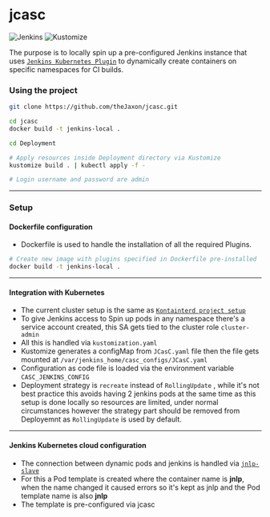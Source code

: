 # jcasc

![Jenkins](https://img.shields.io/badge/-jenkins-D24939?style=for-the-badge&logo=Jenkins&logoColor=white)
![Kustomize](https://img.shields.io/badge/-kustomize-326CE5?style=for-the-badge&logo=Kubernetes&logoColor=white)

The purpose is to locally spin up a pre-configured Jenkins instance that uses [`Jenkins Kubernetes Plugin`](https://plugins.jenkins.io/kubernetes/) to dynamically create containers on specific namespaces for CI builds.

### Using the project
```bash
git clone https://github.com/theJaxon/jcasc.git

cd jcasc
docker build -t jenkins-local .

cd Deployment 

# Apply resources inside Deployment directory via Kustomize 
kustomize build . | kubectl apply -f -

# Login username and password are admin
```

---

### Setup
#### Dockerfile configuration

- Dockerfile is used to handle the installation of all the required Plugins.

```bash
# Create new image with plugins specified in Dockerfile pre-installed
docker build -t jenkins-local .
```

---

#### Integration with Kubernetes 
- The current cluster setup is the same as [`Kontainterd project setup`](https://github.com/theJaxon/Kontainerd)
- To give Jenkins access to Spin up pods in any namespace there's a service account created, this SA gets tied to the cluster role `cluster-admin`
- All this is handled via `kustomization.yaml`
- Kustomize generates a configMap from `JCasC.yaml` file then the file gets mounted at `/var/jenkins_home/casc_configs/JCasC.yaml`
- Configuration as code file is loaded via the environment variable `CASC_JENKINS_CONFIG`
- Deployment strategy is `recreate` instead of `RollingUpdate` , while it's not best practice this avoids having 2 jenkins pods at the same time as this setup is done locally so resources are limited, under normal circumstances however the strategy part should be removed from Deployemnt as `RollingUpdate` is used by default.


---

#### Jenkins Kubernetes cloud configuration
- The connection between dynamic pods and jenkins is handled via [`jnlp-slave`](https://hub.docker.com/r/jenkinsci/jnlp-slave/)
- For this a Pod template is created where the container name is **jnlp**, when the name changed it caused errors so it's kept as jnlp and the Pod template name is also **jnlp**
- The template is pre-configured via jcasc
